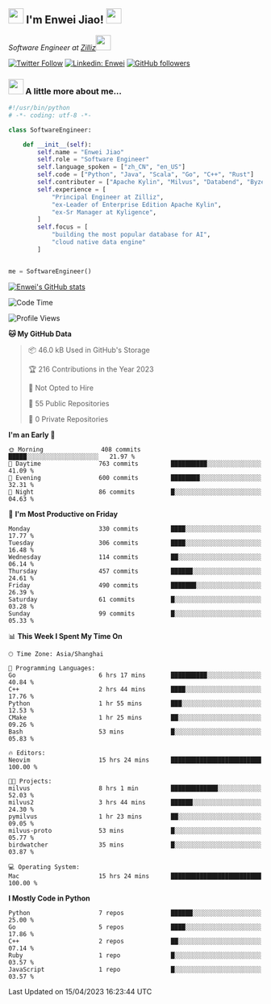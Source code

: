 <h2><img src="https://emojis.slackmojis.com/emojis/images/1531849430/4246/blob-sunglasses.gif?1531849430" width="30"/> I'm  Enwei Jiao! <img src="https://media.giphy.com/media/juBt25nT1KGys/giphy.gif" width=30> </h2>
<!-- <img align='right' src="https://media.giphy.com/media/M9gbBd9nbDrOTu1Mqx/giphy.gif" width="230"> -->
<p><em>Software Engineer at <a href="https://zilliz.com/">Zilliz</a><img src="https://media.giphy.com/media/WUlplcMpOCEmTGBtBW/giphy.gif" width="30"></em></p>

[![Twitter Follow](https://img.shields.io/twitter/follow/misteranmol?label=Follow)](https://twitter.com/intent/follow?screen_name=EnweiJiao)
[![Linkedin: Enwei](https://img.shields.io/badge/-enwei-blue?style=&logo=Linkedin&logoColor=white&link=https://www.linkedin.com/in/enwei-jiao-41192a97)](https://www.linkedin.com/in/enwei-jiao-41192a97/)
[![GitHub followers](https://img.shields.io/github/followers/jiaoew1991?label=Follow&style=social)](https://github.com/jiaoew1991)


### <img src="https://media.giphy.com/media/VgCDAzcKvsR6OM0uWg/giphy.gif" width="30"> A little more about me...  

```python
#!/usr/bin/python
# -*- coding: utf-8 -*-

class SoftwareEngineer:

    def __init__(self):
        self.name = "Enwei Jiao"
        self.role = "Software Engineer"
        self.language_spoken = ["zh_CN", "en_US"]
        self.code = ["Python", "Java", "Scala", "Go", "C++", "Rust"]
        self.contributer = ["Apache Kylin", "Milvus", "Databend", "Byzer-Lang"]
        self.experience = [
            "Principal Engineer at Zilliz",
            "ex-Leader of Enterprise Edition Apache Kylin",
            "ex-Sr Manager at Kyligence",
        ]
        self.focus = [
            "building the most popular database for AI",
            "cloud native data engine"
        ]


me = SoftwareEngineer()
```

[![Enwei's GitHub stats](https://github-readme-stats.vercel.app/api?username=jiaoew1991&count_private=true&show_icons=true)](https://github.com/jiaoew1991/jiaoew1991)

<!-- [![Top Langs](https://github-readme-stats.vercel.app/api/top-langs/?username=jiaoew1991&layout=compact)](https://github.com/jiaoew1991/jiaoew1991) -->

<!--START_SECTION:waka-->
![Code Time](http://img.shields.io/badge/Code%20Time-633%20hrs%201%20min-blue)

![Profile Views](http://img.shields.io/badge/Profile%20Views-0-blue)

**🐱 My GitHub Data** 

> 📦 46.0 kB Used in GitHub's Storage 
 > 
> 🏆 216 Contributions in the Year 2023
 > 
> 🚫 Not Opted to Hire
 > 
> 📜 55 Public Repositories 
 > 
> 🔑 0 Private Repositories 
 > 
**I'm an Early 🐤** 

```text
🌞 Morning                408 commits         █████░░░░░░░░░░░░░░░░░░░░   21.97 % 
🌆 Daytime                763 commits         ██████████░░░░░░░░░░░░░░░   41.09 % 
🌃 Evening                600 commits         ████████░░░░░░░░░░░░░░░░░   32.31 % 
🌙 Night                  86 commits          █░░░░░░░░░░░░░░░░░░░░░░░░   04.63 % 
```
📅 **I'm Most Productive on Friday** 

```text
Monday                   330 commits         ████░░░░░░░░░░░░░░░░░░░░░   17.77 % 
Tuesday                  306 commits         ████░░░░░░░░░░░░░░░░░░░░░   16.48 % 
Wednesday                114 commits         ██░░░░░░░░░░░░░░░░░░░░░░░   06.14 % 
Thursday                 457 commits         ██████░░░░░░░░░░░░░░░░░░░   24.61 % 
Friday                   490 commits         ███████░░░░░░░░░░░░░░░░░░   26.39 % 
Saturday                 61 commits          █░░░░░░░░░░░░░░░░░░░░░░░░   03.28 % 
Sunday                   99 commits          █░░░░░░░░░░░░░░░░░░░░░░░░   05.33 % 
```


📊 **This Week I Spent My Time On** 

```text
🕑︎ Time Zone: Asia/Shanghai

💬 Programming Languages: 
Go                       6 hrs 17 mins       ██████████░░░░░░░░░░░░░░░   40.84 % 
C++                      2 hrs 44 mins       ████░░░░░░░░░░░░░░░░░░░░░   17.76 % 
Python                   1 hr 55 mins        ███░░░░░░░░░░░░░░░░░░░░░░   12.53 % 
CMake                    1 hr 25 mins        ██░░░░░░░░░░░░░░░░░░░░░░░   09.26 % 
Bash                     53 mins             █░░░░░░░░░░░░░░░░░░░░░░░░   05.83 % 

🔥 Editors: 
Neovim                   15 hrs 24 mins      █████████████████████████   100.00 % 

🐱‍💻 Projects: 
milvus                   8 hrs 1 min         █████████████░░░░░░░░░░░░   52.03 % 
milvus2                  3 hrs 44 mins       ██████░░░░░░░░░░░░░░░░░░░   24.30 % 
pymilvus                 1 hr 23 mins        ██░░░░░░░░░░░░░░░░░░░░░░░   09.05 % 
milvus-proto             53 mins             █░░░░░░░░░░░░░░░░░░░░░░░░   05.77 % 
birdwatcher              35 mins             █░░░░░░░░░░░░░░░░░░░░░░░░   03.87 % 

💻 Operating System: 
Mac                      15 hrs 24 mins      █████████████████████████   100.00 % 
```

**I Mostly Code in Python** 

```text
Python                   7 repos             ██████░░░░░░░░░░░░░░░░░░░   25.00 % 
Go                       5 repos             ████░░░░░░░░░░░░░░░░░░░░░   17.86 % 
C++                      2 repos             ██░░░░░░░░░░░░░░░░░░░░░░░   07.14 % 
Ruby                     1 repo              █░░░░░░░░░░░░░░░░░░░░░░░░   03.57 % 
JavaScript               1 repo              █░░░░░░░░░░░░░░░░░░░░░░░░   03.57 % 
```




 Last Updated on 15/04/2023 16:23:44 UTC
<!--END_SECTION:waka-->
